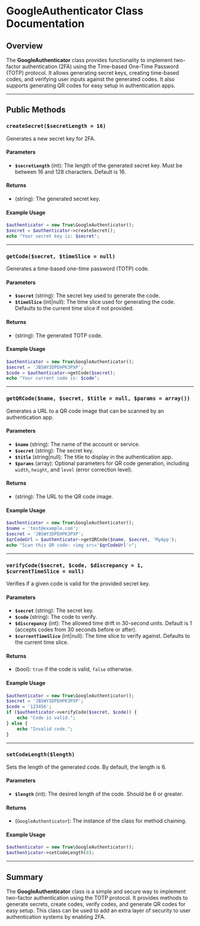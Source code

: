# GoogleAuthenticator Class Documentation

## Overview
The **GoogleAuthenticator** class provides functionality to implement two-factor authentication (2FA) using the Time-based One-Time Password (TOTP) protocol. It allows generating secret keys, creating time-based codes, and verifying user inputs against the generated codes. It also supports generating QR codes for easy setup in authentication apps.

---

## Public Methods

### `createSecret($secretLength = 16)`
Generates a new secret key for 2FA.

#### Parameters
- **`$secretLength`** (int): The length of the generated secret key. Must be between 16 and 128 characters. Default is 16.

#### Returns
- (string): The generated secret key.

#### Example Usage
```php
$authenticator = new True\GoogleAuthenticator();
$secret = $authenticator->createSecret();
echo "Your secret key is: $secret";
```

---

### `getCode($secret, $timeSlice = null)`
Generates a time-based one-time password (TOTP) code.

#### Parameters
- **`$secret`** (string): The secret key used to generate the code.
- **`$timeSlice`** (int|null): The time slice used for generating the code. Defaults to the current time slice if not provided.

#### Returns
- (string): The generated TOTP code.

#### Example Usage
```php
$authenticator = new True\GoogleAuthenticator();
$secret = 'JBSWY3DPEHPK3PXP';
$code = $authenticator->getCode($secret);
echo "Your current code is: $code";
```

---

### `getQRCode($name, $secret, $title = null, $params = array())`
Generates a URL to a QR code image that can be scanned by an authentication app.

#### Parameters
- **`$name`** (string): The name of the account or service.
- **`$secret`** (string): The secret key.
- **`$title`** (string|null): The title to display in the authentication app.
- **`$params`** (array): Optional parameters for QR code generation, including `width`, `height`, and `level` (error correction level).

#### Returns
- (string): The URL to the QR code image.

#### Example Usage
```php
$authenticator = new True\GoogleAuthenticator();
$name = 'test@example.com';
$secret = 'JBSWY3DPEHPK3PXP';
$qrCodeUrl = $authenticator->getQRCode($name, $secret, 'MyApp');
echo "Scan this QR code: <img src='$qrCodeUrl'>";
```

---

### `verifyCode($secret, $code, $discrepancy = 1, $currentTimeSlice = null)`
Verifies if a given code is valid for the provided secret key.

#### Parameters
- **`$secret`** (string): The secret key.
- **`$code`** (string): The code to verify.
- **`$discrepancy`** (int): The allowed time drift in 30-second units. Default is 1 (accepts codes from 30 seconds before or after).
- **`$currentTimeSlice`** (int|null): The time slice to verify against. Defaults to the current time slice.

#### Returns
- (bool): `true` if the code is valid, `false` otherwise.

#### Example Usage
```php
$authenticator = new True\GoogleAuthenticator();
$secret = 'JBSWY3DPEHPK3PXP';
$code = '123456';
if ($authenticator->verifyCode($secret, $code)) {
    echo "Code is valid.";
} else {
    echo "Invalid code.";
}
```

---

### `setCodeLength($length)`
Sets the length of the generated code. By default, the length is 6.

#### Parameters
- **`$length`** (int): The desired length of the code. Should be 6 or greater.

#### Returns
- (`GoogleAuthenticator`): The instance of the class for method chaining.

#### Example Usage
```php
$authenticator = new True\GoogleAuthenticator();
$authenticator->setCodeLength(8);
```

---

## Summary
The **GoogleAuthenticator** class is a simple and secure way to implement two-factor authentication using the TOTP protocol. It provides methods to generate secrets, create codes, verify codes, and generate QR codes for easy setup. This class can be used to add an extra layer of security to user authentication systems by enabling 2FA.

